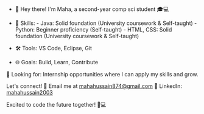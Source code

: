 - 👋 Hey there! I'm Maha, a second-year comp sci student 🎓💻
  
- 🚀 Skills:
      - Java: Solid foundation (University coursework & Self-taught)
      - Python: Beginner proficiency (Self-taught)
      - HTML, CSS: Solid foundation (University coursework & Self-taught)
  
- 🛠️ Tools: VS Code, Eclipse, Git
- 🌐 Goals: Build, Learn, Contribute

💼 Looking for: Internship opportunities where I can apply my skills and grow.

Let's connect! 
📧 Email me at mahahussain874@gmail.com
📖 LinkedIn: [mahahussain2003](https://www.linkedin.com/in/mahahussain2003/)

Excited to code the future together! 🌟💻 



